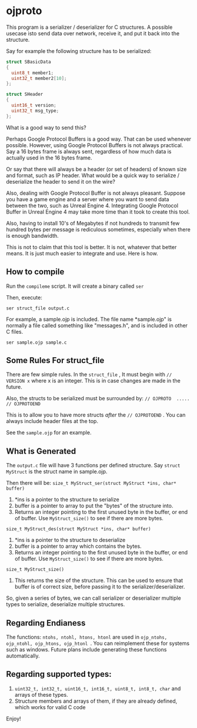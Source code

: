# ojproto

This program is a serializer / deserializer for C structures. A possible usecase isto send data over network, receive it, and put it back into the structure.

Say for example the following structure has to be serialized:

````C
struct SBasicData
{
  uint8_t member1;
  uint32_t member2[10];
};

struct SHeader
{
  uint16_t version;
  uint32_t msg_type;
};
````

What is a good way to send this?

Perhaps Google Protocol Buffers is a good way. That can be used whenever possible. However, using Google Protocol Buffers is not always practical. Say a 16 bytes frame is always sent, regardless of how much data is actually used in the 16 bytes frame. 

Or say that there will always be a header (or set of headers) of known size and format, such as IP header. What would be a quick way to serialize / deserialize the header to send it on the wire?

Also, dealing with Google Protocol Buffer is not always pleasant. Suppose you have a game engine and a server where you want to send data between the two, such as Unreal Engine 4. Integrating Google Protocol Buffer in Unreal Engine 4 may take more time than it took to create this tool. 

Also, having to install 10's of Megabytes if not hundreds to transmit few hundred bytes per message is rediculous sometimes, especially when there is enough bandwidth. 

This is not to claim that this tool is better. It is not, whatever that better means. It is just much easier to integrate and use. Here is how.

## How to compile

Run the ````compileme```` script. It will create a binary called ````ser````

Then, execute:

````ser struct_file output.c````

For example, a sample.ojp is included. The file name *sample.ojp" is normally a file called something like "messages.h", and is included in other C files.

````ser sample.ojp sample.c````

## Some Rules For struct_file
There are few simple rules.
In the ````struct_file```` , It must begin with ````// VERSION x```` where x is an integer. This is in case changes are made in the future.

Also, the structs to be serialized must be surrounded by: ````// OJPROTO  .....  // OJPROTOEND````

This is to allow you to have more structs *after* the ````// OJPROTOEND```` . You can always include header files at the top. 

See the ````sample.ojp```` for an example.

## What is Generated
The ````output.c```` file will have 3 functions per defined structure. Say ````struct MyStruct```` is the struct name in sample.ojp.

Then there will be:
````size_t MyStruct_ser(struct MyStruct *ins, char* buffer)````

1. *ins is a pointer to the structure to serialize
2. buffer is a pointer to array to put the "bytes" of the structure into.
3. Returns an integer pointing to the first unused byte in the buffer, or end of buffer. Use ````MyStruct_size()```` to see if there are more bytes.

````size_t MyStruct_des(struct MyStruct *ins, char* buffer)````

1. *ins is a pointer to the structure to deserialize
2. buffer is a pointer to array which contains the bytes.
3. Returns an integer pointing to the first unused byte in the buffer, or end of buffer. Use ````MyStruct_size()```` to see if there are more bytes.

````size_t MyStruct_size()````

1. This returns the size of the structure. This can be used to ensure that buffer is of correct size, before passing it to the serializer/deserializer.
 
 So, given a series of bytes, we can call serializer or deserializer multiple types to serialize, deserialize multiple structures. 
 
 ## Regarding Endianess
 The functions: ````ntohs, ntohl, htons, htonl```` are used in ````ojp_ntohs, ojp_ntohl, ojp_htons, ojp_htonl ````. You can reimplement these for systems such as windows. Future plans include generating these functions automatically.
 
 ## Regarding supported types:
 1. ````uint32_t, int32_t, uint16_t, int16_t, uint8_t, int8_t, char```` and arrays of these types.
 2. Structure members and arrays of them, if they are already defined, which works for valid C code
 
 Enjoy!
